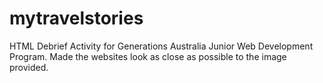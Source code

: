 # mytravelstories
HTML Debrief Activity for Generations Australia Junior Web Development Program.
Made the websites look as close as possible to the image provided.
